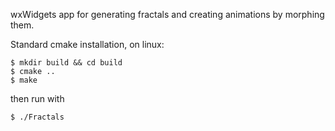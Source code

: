 wxWidgets app for generating fractals and creating animations by morphing them.

Standard cmake installation, on linux:
```
$ mkdir build && cd build
$ cmake ..
$ make
```
then run with
```
$ ./Fractals
```
